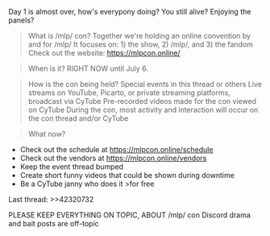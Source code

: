 Day 1 is almost over, how's everypony doing?
You still alive?  Enjoying the panels?

>What is /mlp/ con?
Together we're holding an online convention by and for /mlp/
It focuses on: 1) the show, 2) /mlp/, and 3) the fandom
Check out the website: https://mlpcon.online/

>When is it?
RIGHT NOW until July 6.

>How is the con being held?
Special events in this thread or others
Live streams on YouTube, Picarto, or private streaming platforms, broadcast via CyTube
Pre-recorded videos made for the con viewed on CyTube
During the con, most activity and interaction will occur on the con thread and/or CyTube

>What now?
- Check out the schedule at https://mlpcon.online/schedule
- Check out the vendors at https://mlpcon.online/vendors
- Keep the event thread bumped
- Create short funny videos that could be shown during downtime
- Be a CyTube janny who does it >for free

Last thread: >>42320732

PLEASE KEEP EVERYTHING ON TOPIC, ABOUT /mlp/ con
Discord drama and bait posts are off-topic
